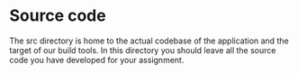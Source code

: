 # Source code

The src directory is home to the actual codebase of the application and the target of our build tools.
In this directory you should leave all the source code you have developed for your assignment.
